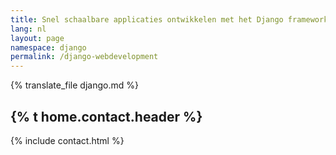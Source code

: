 ```yaml
---
title: Snel schaalbare applicaties ontwikkelen met het Django framework
lang: nl
layout: page
namespace: django
permalink: /django-webdevelopment
---
```


{% translate_file django.md %}

<h2>{% t home.contact.header %}</h2>
{% include contact.html %}

